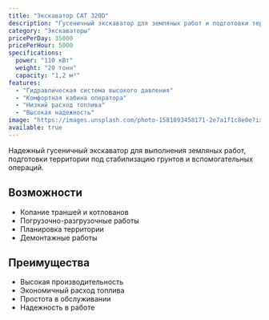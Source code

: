 ```yaml
---
title: "Экскаватор CAT 320D"
description: "Гусеничный экскаватор для земляных работ и подготовки территории"
category: "Экскаваторы"
pricePerDay: 35000
pricePerHour: 5000
specifications:
  power: "110 кВт"
  weight: "20 тонн"
  capacity: "1,2 м³"
features:
  - "Гидравлическая система высокого давления"
  - "Комфортная кабина оператора"
  - "Низкий расход топлива"
  - "Высокая надежность"
image: "https://images.unsplash.com/photo-1581093458171-2e7a1f1c8e0e?ixlib=rb-4.0.3&auto=format&fit=crop&w=1470&q=80"
available: true
---
```


Надежный гусеничный экскаватор для выполнения земляных работ, подготовки территории под стабилизацию грунтов и вспомогательных операций.

## Возможности

- Копание траншей и котлованов
- Погрузочно-разгрузочные работы
- Планировка территории
- Демонтажные работы

## Преимущества

- Высокая производительность
- Экономичный расход топлива
- Простота в обслуживании
- Надежность в работе